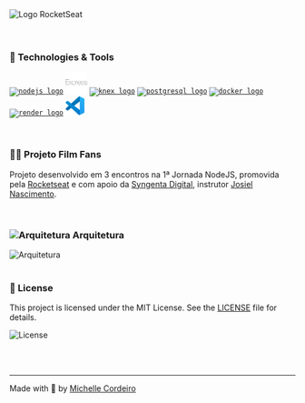 <!--Banner session-->
<img src="https://i.postimg.cc/gkShTXDv/rocketseat.png" alt="Logo RocketSeat" width="160">
<br><br><br>

<!--About session-->

<h3> 🚀 Technologies & Tools </h3>

<p>
  <code><a href='https://nodejs.org/en'><img height="38" alt="nodejs logo" src="https://i.postimg.cc/FsM4ywgC/pngwing-com.png"></a></code>
  <code><a href='https://expressjs.com'><img height="38" alt="express logo" src="https://raw.githubusercontent.com/github/explore/80688e429a7d4ef2fca1e82350fe8e3517d3494d/topics/express/express.png"></a></code>
  <code><a href='https://knexjs.org'><img height="34" alt="knex logo" src="https://i.postimg.cc/L4G7wLYn/knex-logo-removebg-preview.png"></a></code>
  <code><a href='https://www.postgresql.org'><img height="33" alt="postgresql logo" src="https://cdn.jsdelivr.net/gh/devicons/devicon/icons/postgresql/postgresql-original.svg"/></a></code>
  <code><a href='https://www.docker.com/'><img height="40" alt="docker logo" src="https://cdn.jsdelivr.net/gh/devicons/devicon/icons/docker/docker-original.svg"/></a></code>
  <code><a href='https://render.com'><img height="36" alt="render logo" src="https://render.com/favicon-32x32.png?v=4ab9a3fc5e06e2253bb579a9609a1ecc"/></a></code>
  <code><a href='https://code.visualstudio.com'><img height="33" alt="vs code logo" src="https://raw.githubusercontent.com/github/explore/80688e429a7d4ef2fca1e82350fe8e3517d3494d/topics/visual-studio-code/visual-studio-code.png"></a></code>
</p>
<br>


<h3> 👩‍💻 Projeto Film Fans </h3>

Projeto desenvolvido em 3 encontros na 1ª Jornada NodeJS, promovida pela [Rocketseat](https://www.rocketseat.com.br/) e com apoio da [Syngenta Digital](https://www.linkedin.com/company/syngenta-digital-brasil/), instrutor [Josiel Nascimento](https://www.linkedin.com/in/josiel-barbosa-nascimento/).

 <!-- [Repositório](https://github.com/MichelleCordeiro/film-fans-node) -->
 <!-- [Deploy](#) -->
<br>

<h3> 
  <img src="https://i.postimg.cc/76FX6v20/arquitetura-c-pia.png" alt="Arquitetura" width="40">
  Arquitetura
</h3>

<img src="https://i.postimg.cc/Hx7yvVh1/Captura-de-tela-de-2023-08-01-22-34-42.png" alt="Arquitetura" width="350">
<br><br>


<h3> 📝 License </h3>

This project is licensed under the MIT License. See the [LICENSE](LICENSE) file for details.

<img alt="License" src="https://img.shields.io/static/v1?label=license&message=MIT&color=49AA26&labelColor=000000">

<br><br>

---

Made with 💜 by [Michelle Cordeiro](https://www.linkedin.com/in/michelle-cordeiro/)